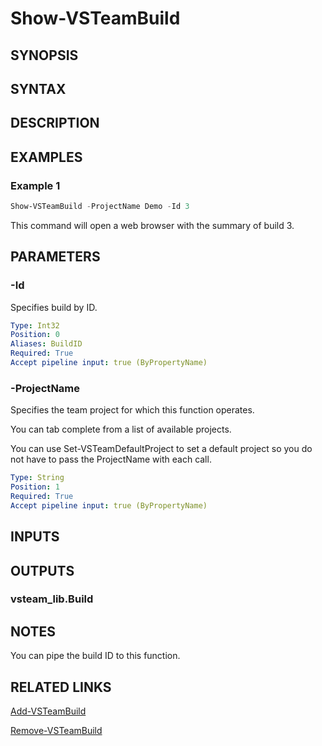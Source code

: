 <!-- #include "./common/header.md" -->

# Show-VSTeamBuild

## SYNOPSIS

<!-- #include "./synopsis/Show-VSTeamBuild.md" -->

## SYNTAX

## DESCRIPTION

<!-- #include "./synopsis/Show-VSTeamBuild.md" -->

## EXAMPLES

### Example 1

```powershell
Show-VSTeamBuild -ProjectName Demo -Id 3
```

This command will open a web browser with the summary of build 3.

## PARAMETERS

### -Id

Specifies build by ID.

```yaml
Type: Int32
Position: 0
Aliases: BuildID
Required: True
Accept pipeline input: true (ByPropertyName)
```

### -ProjectName

Specifies the team project for which this function operates.

You can tab complete from a list of available projects.

You can use Set-VSTeamDefaultProject to set a default project so
you do not have to pass the ProjectName with each call.

```yaml
Type: String
Position: 1
Required: True
Accept pipeline input: true (ByPropertyName)
```

## INPUTS

## OUTPUTS

### vsteam_lib.Build

## NOTES

You can pipe the build ID to this function.

<!-- #include "./common/prerequisites.md" -->

## RELATED LINKS

<!-- #include "./common/related.md" -->

[Add-VSTeamBuild](Add-VSTeamBuild.md)

[Remove-VSTeamBuild](Remove-VSTeamBuild.md)
